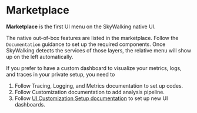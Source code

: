 # Marketplace

**Marketplace** is the first UI menu on the SkyWalking native UI.

The native out-of-box features are listed in the marketplace. Follow the `Documentation` guidance to set up the required components.
Once SkyWalking detects the services of those layers, the relative menu will show up on the left automatically.

If you prefer to have a custom dashboard to visualize your metrics, logs, and traces in your private setup, you need to 
1. Follow Tracing, Logging, and Metrics documentation to set up codes.
2. Follow Customization documentation to add analysis pipeline.
3. Follow [UI Customization Setup documentation](../../ui/README.md) to set up new UI dashboards.

